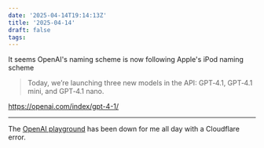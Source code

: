 ```yaml
---
date: '2025-04-14T19:14:13Z'
title: '2025-04-14'
draft: false
tags:
---
```


It seems OpenAI's naming scheme is now following Apple's iPod naming scheme

> Today, we’re launching three new models in the API: GPT‑4.1, GPT‑4.1 mini, and GPT‑4.1 nano.

https://openai.com/index/gpt-4-1/

---

The [OpenAI playground](https://playground.openai.com/) has been down for me all day with a Cloudflare error.
